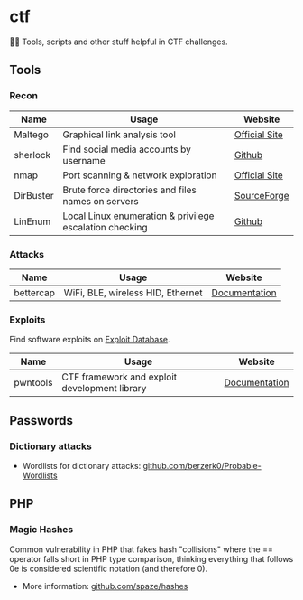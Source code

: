 # ctf
🏴‍☠️ Tools, scripts and other stuff helpful in CTF challenges.

## Tools

### Recon

| Name | Usage | Website |
| --- | --- | --- |
| Maltego | Graphical link analysis tool | [Official Site](https://www.maltego.com/) |
| sherlock | Find social media accounts by username | [Github](https://github.com/sherlock-project/sherlock) |
| nmap | Port scanning & network exploration | [Official Site](https://nmap.org/) |
| DirBuster | Brute force directories and files names on servers | [SourceForge](https://sourceforge.net/projects/dirbuster/) |
| LinEnum | Local Linux enumeration & privilege escalation checking  | [Github](https://github.com/rebootuser/LinEnum) |

### Attacks

| Name | Usage | Website |
| --- | --- | --- |
| bettercap | WiFi, BLE, wireless HID, Ethernet | [Documentation](https://www.bettercap.org/)

### Exploits

Find software exploits on [Exploit Database](https://www.exploit-db.com/).

| Name | Usage | Website |
| --- | --- | --- |
| pwntools | CTF framework and exploit development library | [Documentation](http://docs.pwntools.com/en/stable/) |

## Passwords

### Dictionary attacks

* Wordlists for dictionary attacks: [github.com/berzerk0/Probable-Wordlists](https://github.com/berzerk0/Probable-Wordlists)

## PHP

### Magic Hashes

Common vulnerability in PHP that fakes hash "collisions" where the == operator falls short in PHP type comparison, thinking everything that follows 0e is considered scientific notation (and therefore 0).

* More information: [github.com/spaze/hashes](https://github.com/spaze/hashes)
